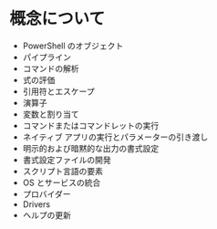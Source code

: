 # 概念について

*  PowerShell のオブジェクト  
*  パイプライン
*  コマンドの解析
*  式の評価
*  引用符とエスケープ
*  演算子
*  変数と割り当て
*  コマンドまたはコマンドレットの実行
*  ネイティブ アプリの実行とパラメーターの引き渡し
*  明示的および暗黙的な出力の書式設定
*  書式設定ファイルの開発
*  スクリプト言語の要素
*  OS とサービスの統合
*  プロバイダー
*  Drivers
*  ヘルプの更新 


<!--HONumber=May16_HO2-->


